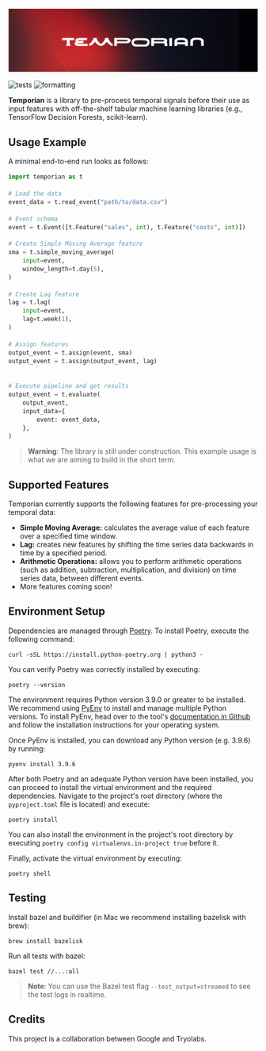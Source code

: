 ![Temporian logo](resources/banner.png)

![tests](https://github.com/google/temporian/actions/workflows/test.yaml/badge.svg) ![formatting](https://github.com/google/temporian/actions/workflows/formatting.yaml/badge.svg)

**Temporian** is a library to pre-process temporal signals before their use as input features with off-the-shelf tabular machine learning libraries (e.g., TensorFlow Decision Forests, scikit-learn).

## Usage Example

A minimal end-to-end run looks as follows:

```python
import temporian as t

# Load the data
event_data = t.read_event("path/to/data.csv")

# Event schema
event = t.Event([t.Feature("sales", int), t.Feature("costs", int)])

# Create Simple Moving Average feature
sma = t.simple_moving_average(
    input=event,
    window_length=t.day(5),
)

# Create Lag feature
lag = t.lag(
    input=event,
    lag=t.week(1),
)

# Assign features
output_event = t.assign(event, sma)
output_event = t.assign(output_event, lag)


# Execute pipeline and get results
output_event = t.evaluate(
    output_event,
    input_data={
        event: event_data,
    },
)

```

> **Warning**: The library is still under construction. This example usage is what we are aiming to build in the short term.

## Supported Features

Temporian currently supports the following features for pre-processing your temporal data:

- **Simple Moving Average:** calculates the average value of each feature over a specified time window.
- **Lag:** creates new features by shifting the time series data backwards in time by a specified period.
- **Arithmetic Operations:** allows you to perform arithmetic operations (such as addition, subtraction, multiplication, and division) on time series data, between different events.
- More features coming soon!

## Environment Setup

Dependencies are managed through [Poetry](https://python-poetry.org/). To
install Poetry, execute the following command:

```shell
curl -sSL https://install.python-poetry.org | python3 -
```

You can verify Poetry was correctly installed by executing:

```shell
poetry --version
```

The environment requires Python version 3.9.0 or greater to be installed. We
recommend using [PyEnv](https://github.com/pyenv/pyenv#installation) to install
and manage multiple Python versions. To install PyEnv, head over to the tool's
[documentation in Github](https://github.com/pyenv/pyenv#installation) and follow the
installation instructions for your operating system.

Once PyEnv is installed, you can download any Python version (e.g. 3.9.6) by
running:

```shell
pyenv install 3.9.6
```

After both Poetry and an adequate Python version have been installed, you can
proceed to install the virtual environment and the required dependencies.
Navigate to the project's root directory (where the `pyproject.toml` file is
located) and execute:

```shell
poetry install
```

You can also install the environment in the project's root directory by
executing `poetry config virtualenvs.in-project true` before it.

Finally, activate the virtual environment by executing:

```shell
poetry shell
```

## Testing

Install bazel and buildifier (in Mac we recommend installing bazelisk with brew):

```shell
brew install bazelisk
```

Run all tests with bazel:

```shell
bazel test //...:all
```

> **Note**: You can use the Bazel test flag `--test_output=streamed` to see the test logs in realtime.

## Credits

This project is a collaboration between Google and Tryolabs.
